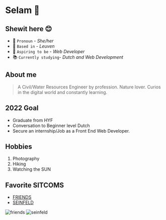 # Selam 👋

## Shewit here 😊

- 👩 `Pronoun` - _She/her_
- 📍 `Based in` - _Leuven_
- 🌱 `Aspiring to be` - _Web Developer_
- 📚 `Currently studying`- _Dutch and Web Development_

## About me

> A Civil/Water Resources Engineer by profession. Nature lover. Curios in the
> digital world and constantly learning.

## 2022 Goal

- Graduate from HYF
- Conversation to Beginner level Dutch
- Secure an internship/Job as a Front End Web Developer.

## Hobbies

1. Photography
2. Hiking
3. Watching the SUN

## Favorite SITCOMS

- [FRIENDS](https://www.youtube.com/watch?v=7ES5eEAb6Dw&ab_channel=HBOMax)
- [SEINFELD](https://www.youtube.com/watch?v=PaPxSsK6ZQA&ab_channel=rangergiya)

![friends](https://user-images.githubusercontent.com/89597132/157335948-d60bd0a9-3452-4f73-85fd-17b9996eb1ab.jpg)
![seinfeld](https://user-images.githubusercontent.com/89597132/157335967-6673e4ad-534c-4b68-858a-9366bfcc7870.png)
